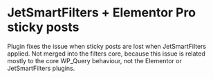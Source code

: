 # JetSmartFilters + Elementor Pro sticky posts

Plugin fixes the issue when sticky posts are lost when JetSmartFilters applied. Not merged into the filters core, because this issue is related mostly to the core WP_Query behaviour, not the Elementor or JetSmartFilters plugins.
